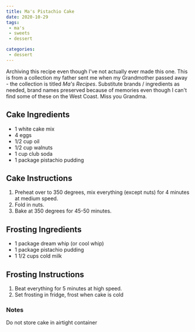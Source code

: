 ```yaml
---
title: Ma's Pistachio Cake
date: 2020-10-29
tags: 
 - ma's
 - sweets
 - dessert

categories:
 - dessert
---
```


Archiving this recipe even though I've not actually ever made this one. This is from a collection my father sent me when my Grandmother passed away - the collection is titled _Ma's Recipes_. Substitute brands / ingredients as needed, brand names preserved because of memories even though I can't find some of these on the West Coast. Miss you Grandma.

## Cake Ingredients
 * 1 white cake mix
 * 4 eggs
 * 1/2 cup oil
 * 1/2 cup walnuts
 * 1 cup club soda
 * 1 package pistachio pudding

## Cake Instructions

1. Preheat over to 350 degrees, mix everything (except nuts) for 4 minutes at medium speed.
2. Fold in nuts.
3. Bake at 350 degrees for 45-50 minutes.

## Frosting Ingredients
 * 1 package dream whip (or cool whip)
 * 1 package pistachio pudding
 * 1 1/2 cups cold milk

## Frosting Instructions
1. Beat everything for 5 minutes at high speed.
2. Set frosting in fridge, frost when cake is cold

### Notes
Do not store cake in airtight container